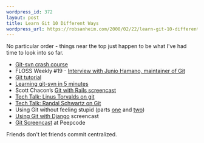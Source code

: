 ```yaml
--- 
wordpress_id: 372
layout: post
title: Learn Git 10 Different Ways
wordpress_url: https://robsanheim.com/2008/02/22/learn-git-10-different-ways/
---
```

<p>No particular order - things near the top just happen to be what I've had time to look into so far.</p>

<ul>
<li><a href="https://git.or.cz/course/svn.html" title="Git - SVN Crash Course">Git-svn crash course</a></li>
<li>FLOSS Weekly #19 - <a href="https://twit.tv/floss19" title="The TWiT Netcast Network with Leo Laporte">Interview with Junio Hamano, maintainer of Git</a></li>
<li><a href="https://www.kernel.org/pub/software/scm/git/docs/tutorial.html" title="A tutorial introduction to git (for version 1.5.1 or newer)">Git tutorial</a></li>
<li><a href="https://tsunanet.blogspot.com/2007/07/learning-git-svn-in-5min.html" title="Tsuna's blog: Learning git-svn in 5min">Learning git-svn in 5 minutes</a></li>
<li>Scott Chacon&#8217;s <a href="https://www.vimeo.com/369095" title="Git with Rails Tutorial on Vimeo">Git with Rails screencast</a></li>
<li><a href="https://www.youtube.com/watch?v=4XpnKHJAok8" title="YouTube - Tech Talk: Linus Torvalds on git">Tech Talk: Linus Torvalds on git</a></li>
<li><a href="https://video.google.com/videoplay?docid=-3999952944619245780" title="Git - a Talk by Randal Schwartz">Tech Talk: Randal Schwartz on Git</a></li>
<li>Using Git without feeling stupid (parts <a href="https://smalltalk.gnu.org/blog/bonzinip/using-git-without-feeling-stupid-part-1" title="Using git without feeling stupid (part 1) | GNU Smalltalk">one</a> and <a href="https://smalltalk.gnu.org/blog/bonzinip/using-git-without-feeling-stupid-part-2" title="Using git without feeling stupid (part 2) | GNU Smalltalk">two</a>)</li>
<li><a href="https://oebfare.com/blog/2008/jan/23/using-git-django-screencast/" title="Using git with Django Screencast | oebfare">Using Git with Django</a> screencast</li>
<li><a href="https://peepcode.com/products/git" title="Git | PeepCode Screencasts for Ruby on Rails Developers">Git Screencast</a> at Peepcode</li>
</ul>

Friends don't let friends commit centralized.
